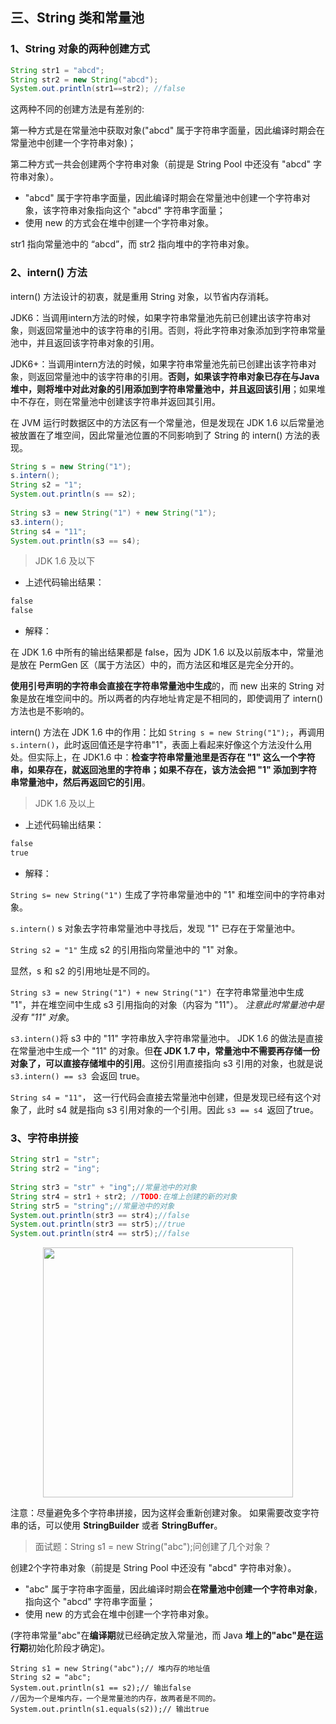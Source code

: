 ## 三、String 类和常量池

### 1、String 对象的两种创建方式

```java
String str1 = "abcd";
String str2 = new String("abcd");
System.out.println(str1==str2); //false
```

这两种不同的创建方法是有差别的:

第一种方式是在常量池中获取对象("abcd" 属于字符串字面量，因此编译时期会在常量池中创建一个字符串对象)；

第二种方式一共会创建两个字符串对象（前提是 String Pool 中还没有 "abcd" 字符串对象）。

- "abcd" 属于字符串字面量，因此编译时期会在常量池中创建一个字符串对象，该字符串对象指向这个 "abcd" 字符串字面量；
- 使用 new 的方式会在堆中创建一个字符串对象。

str1 指向常量池中的 “abcd”，而 str2 指向堆中的字符串对象。

### 2、intern() 方法

intern() 方法设计的初衷，就是重用 String 对象，以节省内存消耗。

JDK6：当调用intern方法的时候，如果字符串常量池先前已创建出该字符串对象，则返回常量池中的该字符串的引用。否则，将此字符串对象添加到字符串常量池中，并且返回该字符串对象的引用。

JDK6+：当调用intern方法的时候，如果字符串常量池先前已创建出该字符串对象，则返回常量池中的该字符串的引用。**否则，如果该字符串对象已存在与Java堆中，则将堆中对此对象的引用添加到字符串常量池中，并且返回该引用**；如果堆中不存在，则在常量池中创建该字符串并返回其引用。

在 JVM 运行时数据区中的方法区有一个常量池，但是发现在 JDK 1.6 以后常量池被放置在了堆空间，因此常量池位置的不同影响到了 String 的 intern() 方法的表现。

```java
String s = new String("1");
s.intern();
String s2 = "1";
System.out.println(s == s2);
 
String s3 = new String("1") + new String("1");
s3.intern();
String s4 = "11";
System.out.println(s3 == s4);
```

> JDK 1.6 及以下

- 上述代码输出结果：

```html
false
false
```

- 解释：

在 JDK 1.6 中所有的输出结果都是 false，因为 JDK 1.6 以及以前版本中，常量池是放在 PermGen 区（属于方法区）中的，而方法区和堆区是完全分开的。

**使用引号声明的字符串会直接在字符串常量池中生成**的，而 new 出来的 String 对象是放在堆空间中的。所以两者的内存地址肯定是不相同的，即使调用了 intern() 方法也是不影响的。 

intern() 方法在 JDK 1.6 中的作用：比如 `String s = new String("1");`，再调用 `s.intern()`，此时返回值还是字符串"1"，表面上看起来好像这个方法没什么用处。但实际上，在 JDK1.6 中：**检查字符串常量池里是否存在 "1" 这么一个字符串，如果存在，就返回池里的字符串；如果不存在，该方法会把 "1" 添加到字符串常量池中，然后再返回它的引用**。

> JDK 1.6 及以上

- 上述代码输出结果：

```html
false
true
```

- 解释：

`String s= new String("1")` 生成了字符串常量池中的 "1" 和堆空间中的字符串对象。

`s.intern()` s 对象去字符串常量池中寻找后，发现 "1" 已存在于常量池中。

`String s2 = "1"` 生成 s2 的引用指向常量池中的 "1" 对象。

显然，s 和 s2 的引用地址是不同的。

`String s3 = new String("1") + new String("1") `在字符串常量池中生成 "1"，并在堆空间中生成 s3 引用指向的对象（内容为 "11"）。 *注意此时常量池中是没有 "11" 对象*。

`s3.intern()`将 s3 中的 "11" 字符串放入字符串常量池中。 JDK 1.6 的做法是直接在常量池中生成一个 "11" 的对象。但**在 JDK 1.7 中，常量池中不需要再存储一份对象了，可以直接存储堆中的引用**。这份引用直接指向 s3 引用的对象，也就是说 `s3.intern() == s3 `会返回 true。

`String s4 = "11"`， 这一行代码会直接去常量池中创建，但是发现已经有这个对象了，此时 s4 就是指向 s3 引用对象的一个引用。因此 `s3 == s4 `返回了true。

### 3、字符串拼接

```java
String str1 = "str";
String str2 = "ing";
		  
String str3 = "str" + "ing";//常量池中的对象
String str4 = str1 + str2; //TODO:在堆上创建的新的对象	  
String str5 = "string";//常量池中的对象
System.out.println(str3 == str4);//false
System.out.println(str3 == str5);//true
System.out.println(str4 == str5);//false
```

<div align="center"> <img src="https://gitee.com/duhouan/ImagePro/raw/master/JVM/j_8.jpg" width="400px"> </div>

注意：尽量避免多个字符串拼接，因为这样会重新创建对象。 如果需要改变字符串的话，可以使用 **StringBuilder** 或者 **StringBuffer**。

> 面试题：String s1 = new String("abc");问创建了几个对象？

创建2个字符串对象（前提是 String Pool 中还没有 "abcd" 字符串对象）。

- "abc" 属于字符串字面量，因此编译时期会**在常量池中创建一个字符串对象**，指向这个 "abcd" 字符串字面量；
- 使用 new 的方式会在堆中创建一个字符串对象。

(字符串常量"abc"在**编译期**就已经确定放入常量池，而 Java **堆上的"abc"是在运行期**初始化阶段才确定)。

```
String s1 = new String("abc");// 堆内存的地址值
String s2 = "abc";
System.out.println(s1 == s2);// 输出false
//因为一个是堆内存，一个是常量池的内存，故两者是不同的。
System.out.println(s1.equals(s2));// 输出true
```